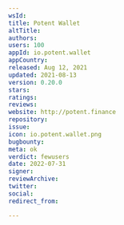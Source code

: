 ```yaml
---
wsId: 
title: Potent Wallet
altTitle: 
authors: 
users: 100
appId: io.potent.wallet
appCountry: 
released: Aug 12, 2021
updated: 2021-08-13
version: 0.20.0
stars: 
ratings: 
reviews: 
website: http://potent.finance
repository: 
issue: 
icon: io.potent.wallet.png
bugbounty: 
meta: ok
verdict: fewusers
date: 2022-07-31
signer: 
reviewArchive: 
twitter: 
social: 
redirect_from: 

---
```


